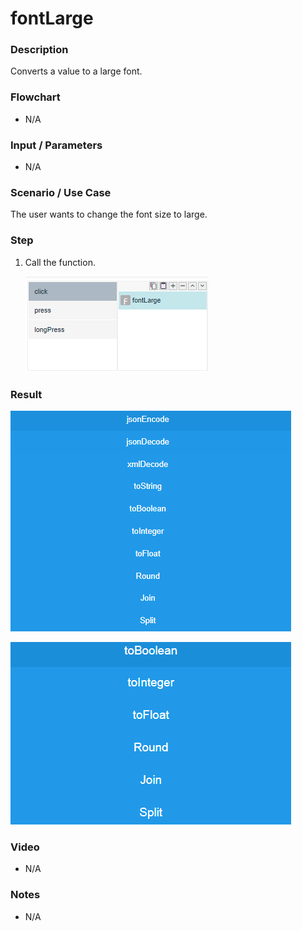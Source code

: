 ﻿# fontLarge 

### Description

Converts a value to a large font.

### Flowchart

- N/A 

### Input / Parameters

- N/A

### Scenario / Use Case

The user wants to change the font size to large.

### Step

1. Call the function.
    
   ![](../../../../document/function/Conversion/fontLarge/fontLarge-step-1.png?raw=true)
 
### Result

 ![](../../../../document/function/Conversion/fontLarge/fontLarge-result-1.png?raw=true)
 
 ![](../../../../document/function/Conversion/fontLarge/fontLarge-result-2.png?raw=true)
 
    
### Video

- N/A

<!--[![Video](http://i.imgur.com/Ot5DWAW.png)](https://youtu.be/StTqXEQ2l-Y?t=35s)-->

### Notes

- N/A